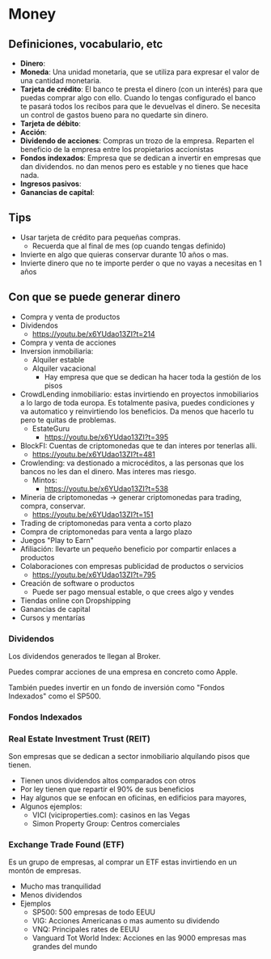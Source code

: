 # Money

## Definiciones, vocabulario, etc

- **Dinero**:
- **Moneda**: Una unidad monetaria, que se utiliza para expresar el valor de una cantidad monetaria.
- **Tarjeta de crédito**: El banco te presta el dinero (con un interés) para que puedas comprar algo con ello. Cuando lo tengas configurado el banco te pasará todos los recibos para que le devuelvas el dinero. Se necesita un control de gastos bueno para no quedarte sin dinero.
- **Tarjeta de débito**:
- **Acción**:
- **Dividendo de acciones**: Compras un trozo de la empresa. Reparten el beneficio de la empresa entre los propietarios accionistas
- **Fondos indexados**: Empresa que se dedican a invertir en empresas que dan dividendos. no dan menos pero es estable y no tienes que hace nada.
- **Ingresos pasivos**:
- **Ganancias de capital**:

## Tips

- Usar tarjeta de crédito para pequeñas compras.
  - Recuerda que al final de mes (op cuando tengas definido)
- Invierte en algo que quieras conservar durante 10 años o mas.
- Invierte dinero que no te importe perder o que no vayas a necesitas en 1 años

## Con que se puede generar dinero

- Compra y venta de productos
- Dividendos
  - <https://youtu.be/x6YUdao13ZI?t=214>
- Compra y venta de acciones
- Inversion inmobiliaria:
  - Alquiler estable
  - Alquiler vacacional
    - Hay empresa que que se dedican ha hacer toda la gestión de los pisos
- CrowdLending inmobiliario: estas invirtiendo en proyectos inmobiliarios a lo largo de toda europa. Es totalmente pasiva, puedes condiciones y va automatico y reinvirtiendo los beneficios. Da menos que hacerlo tu pero te quitas de problemas.
  - EstateGuru
    - <https://youtu.be/x6YUdao13ZI?t=395>
- BlockFI: Cuentas de criptomonedas que te dan interes por tenerlas alli.
  - <https://youtu.be/x6YUdao13ZI?t=481>
- Crowlending: va destionado a microcéditos, a las personas que los bancos no les dan el dinero. Mas interes mas riesgo.
  - Mintos:
    - <https://youtu.be/x6YUdao13ZI?t=538>
- Mineria de criptomonedas -> generar criptomonedas para trading, compra, conservar.
  - <https://youtu.be/x6YUdao13ZI?t=151>
- Trading de criptomonedas para venta a corto plazo
- Compra de criptomonedas para venta a largo plazo
- Juegos "Play to Earn"
- Afiliación: llevarte un pequeño beneficio por compartir enlaces a productos
- Colaboraciones con empresas publicidad de productos o servicios
  - <https://youtu.be/x6YUdao13ZI?t=795>
- Creación de software o productos
  - Puede ser pago mensual estable, o que crees algo y vendes
- Tiendas online con Dropshipping
- Ganancias de capital
- Cursos y mentarías

### Dividendos

Los dividendos generados te llegan al Broker.

Puedes comprar acciones de una empresa en concreto como Apple.

También puedes invertir en un fondo de inversión como "Fondos Indexados" como el SP500.

### Fondos Indexados

### Real Estate Investment Trust (REIT)

Son empresas que se dedican a sector inmobiliario alquilando pisos que tienen.

- Tienen unos dividendos altos comparados con otros
- Por ley tienen que repartir el 90% de sus beneficios
- Hay algunos que se enfocan en oficinas, en edificios para mayores,
- Algunos ejemplos:
  - VICI (viciproperties.com): casinos en las Vegas
  - Simon Property Group: Centros comerciales

### Exchange Trade Found (ETF)

Es un grupo de empresas, al comprar un ETF estas invirtiendo en un montón de empresas.

- Mucho mas tranquilidad
- Menos dividendos
- Ejemplos
  - SP500: 500 empresas de todo EEUU
  - VIG: Acciones Americanas o mas aumento su dividendo
  - VNQ: Principales rates de EEUU
  - Vanguard Tot World Index: Acciones en las 9000 empresas mas grandes del mundo
